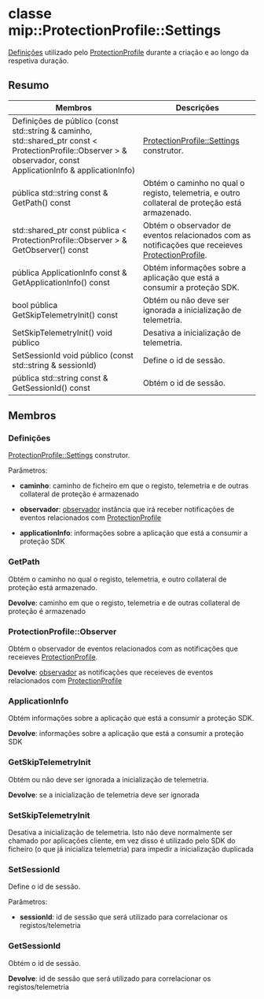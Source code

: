 # <a name="class-mipprotectionprofilesettings"></a>classe mip::ProtectionProfile::Settings 
[Definições](class_mip_protectionprofile_settings.md) utilizado pelo [ProtectionProfile](class_mip_protectionprofile.md) durante a criação e ao longo da respetiva duração.
  
## <a name="summary"></a>Resumo
 Membros                        | Descrições                                
--------------------------------|---------------------------------------------
Definições de público (const std::string & caminho, std::shared_ptr const < ProtectionProfile::Observer > & observador, const ApplicationInfo & applicationInfo)  |  [ProtectionProfile::Settings](class_mip_protectionprofile_settings.md) construtor.
 pública std::string const & GetPath() const  |  Obtém o caminho no qual o registo, telemetria, e outro collateral de proteção está armazenado.
std::shared_ptr const pública < ProtectionProfile::Observer > & GetObserver() const  |  Obtém o observador de eventos relacionados com as notificações que receieves [ProtectionProfile](class_mip_protectionprofile.md).
 pública ApplicationInfo const & GetApplicationInfo() const  |  Obtém informações sobre a aplicação que está a consumir a proteção SDK.
 bool pública GetSkipTelemetryInit() const  |  Obtém ou não deve ser ignorada a inicialização de telemetria.
 SetSkipTelemetryInit() void público  |  Desativa a inicialização de telemetria.
 SetSessionId void público (const std::string & sessionId)  |  Define o id de sessão.
 pública std::string const & GetSessionId() const  |  Obtém o id de sessão.
  
## <a name="members"></a>Membros
  
### <a name="settings"></a>Definições
[ProtectionProfile::Settings](class_mip_protectionprofile_settings.md) construtor.

Parâmetros:  
* **caminho**: caminho de ficheiro em que o registo, telemetria e de outras collateral de proteção é armazenado 


* **observador**: [observador](class_mip_protectionprofile_observer.md) instância que irá receber notificações de eventos relacionados com [ProtectionProfile](class_mip_protectionprofile.md)


* **applicationInfo**: informações sobre a aplicação que está a consumir a proteção SDK


  
### <a name="getpath"></a>GetPath
Obtém o caminho no qual o registo, telemetria, e outro collateral de proteção está armazenado.

  
**Devolve**: caminho em que o registo, telemetria e de outras collateral de proteção é armazenado
  
### <a name="protectionprofileobserver"></a>ProtectionProfile::Observer
Obtém o observador de eventos relacionados com as notificações que receieves [ProtectionProfile](class_mip_protectionprofile.md).

  
**Devolve**: [observador](class_mip_protectionprofile_observer.md) as notificações que receieves de eventos relacionados com [ProtectionProfile](class_mip_protectionprofile.md)
  
### <a name="applicationinfo"></a>ApplicationInfo
Obtém informações sobre a aplicação que está a consumir a proteção SDK.

  
**Devolve**: informações sobre a aplicação que está a consumir a proteção SDK
  
### <a name="getskiptelemetryinit"></a>GetSkipTelemetryInit
Obtém ou não deve ser ignorada a inicialização de telemetria.

  
**Devolve**: se a inicialização de telemetria deve ser ignorada
  
### <a name="setskiptelemetryinit"></a>SetSkipTelemetryInit
Desativa a inicialização de telemetria.
Isto não deve normalmente ser chamado por aplicações cliente, em vez disso é utilizado pelo SDK do ficheiro (o que já inicializa telemetria) para impedir a inicialização duplicada
  
### <a name="setsessionid"></a>SetSessionId
Define o id de sessão.

Parâmetros:  
* **sessionId**: id de sessão que será utilizado para correlacionar os registos/telemetria


  
### <a name="getsessionid"></a>GetSessionId
Obtém o id de sessão.

  
**Devolve**: id de sessão que será utilizado para correlacionar os registos/telemetria